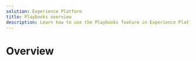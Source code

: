 ```yaml
---
solution: Experience Platform
title: Playbooks overview
description: Learn how to use the Playbooks feature in Experience Platform to get started with various use cases
---
```

# Overview


